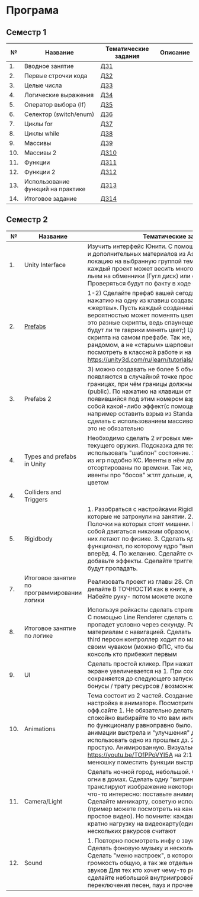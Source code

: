 # Програма
## Семестр 1
|№|Название|Тематические задания|Описание|
|---|---|---|---|
|1.|Вводное занятие|<a href = "../07homeworks#task1/">ДЗ1</a>|
|2.|Первые строчки кода|<a href = "../07homeworks#task2/">ДЗ2</a>|
|3.|Целые числа|<a href = "../07homeworks#task3/">ДЗ3</a>|
|4.|Логические выражения|<a href = "../07homeworks#task4/">ДЗ4</a>|
|5.|Оператор выбора (If)|<a href = "../07homeworks#task5/">ДЗ5</a>|
|6.|Селектор (switch/enum)|<a href = "../07homeworks#task6/">ДЗ6</a>|
|7.|Циклы for|<a href = "../07homeworks#task7/">ДЗ7</a>|
|8.|Циклы while|<a href = "../07homeworks#task8/">ДЗ8</a>|
|9.|Массивы|<a href = "../07homeworks#task9/">ДЗ9</a>|
|10.|Массивы 2|<a href = "../07homeworks#task10/">ДЗ10</a>|
|11.|Функции|<a href = "../07homeworks#task11/">ДЗ11</a>|
|12.|Функции 2|<a href = "../07homeworks#task12/">ДЗ12</a>|
|13.|Использование функций на практике|<a href = "../07homeworks#task13/">ДЗ13</a>|
|14.|Итоговое задание|<a href = "../07homeworks#task14/">ДЗ14</a>|
## Семестр 2
|№|Название|Тематические задания|
|---|---|---|
|1. |Unity Interface|Изучить интерфейс Юнити. С помощью встроенных средств и дополнительных материалов из Asset store создать локацию на выбранную группой тематику. Важно: так как каждый проект может весить много, домашние задания льем на обменники (Гугл диск) или с собой на флешки. Проверяться будут по факту в ходе обсуждения на занятии|
|2. |<a href = "../02textbook#task2/">Prefabs</a>| 1-2) Сделайте префаб вашей сегодняшней «жертвы». По нажатию на одну из клавиш создавайте новый клон «жертвы». Пусть каждый созданный объект с какой-то вероятностью может поменять цвет на другой. Подсказка: это разные скрипты, ведь спаунещему скрипту неважно будут ли те гаврики менять цвет;) Цвета меняются из скрипта на самом префабе. Так же, пользуемся юнитивским рандомом, а не «старым» шарповым. Примеры можно посмотреть в классной работе и на https://unity3d.com/ru/learn/tutorials/topics/scripting/instantiate|
|3. |Prefabs 2| 3) можно создавать не более 5 объектов. Объекты появляются в случайной точке пространства в заданных границах, при чём границы должны задаваться из Юнити (public). По нажатию на клавиши от 1 до 5 объект появившийся под этим номером взрывается, оставив за собой какой-либо эффект(с помощью Instantiate можно например оставить взрыв из Standart Assets) . Кто сможет сделать с использованием массивов вообще молодец, но это не обязательно|
|4. |Types and prefabs in Unity|Необходимо сделать 2 игровых меню. 1) окно выборы текущего оружия. Подсказка для тех кто шарит: можно использовать "шаблон" состояние. 2) сделать "комбат лог" из игр подобно КС. Ивенты в нём должны быть отсортированы по времени. Так же, сделайте так, что бы ивенты про "босов" жтлт дольше, и, например, выделялись цветом|
|4. |Colliders and Triggers ||
|5. |Rigidbody |1. Разобраться с настройками RigidBody, включая те которые не затронули на занятии. 2. Собрать некий "тир". Полочки на которых стоят мишени. Полочки не должны само собой двигаться никаким образом, мишени при попадании в них летают по физике. 3. Сделать ядро/патрон. Сделать функционал, по которому ядро "вылетает" перед игроком вперёд. 4. По желанию. Сделайте счётчик попаданий, добавьте эффекты. Сделайте триггеры в которых мишени будут пропадать.|
|7. |Итоговое занятие по программировании логики| Реализовать проект из главы 28. Сперва пожалуйсття делайте В ТОЧНОСТИ как в книге, а не просто похоже. Набейте руку-  потом можете эксперементировать|
|8. | Итоговое занятие по логике |Используя рейкасты сделать стрельбу подобную в шутерах. С помощью Line Renderer сделать след от пули, который пропадет условно через секунду. Разобраться по материалам с навигацией. Сделать простую "гоночку". Один third персон контроллер ходит по маршруту. Вы бежите своим чуваком (можно ФПС, что бы легче было). Вывести в консоль кто прибежит первым|
|9. | UI |Сделать простой кликер. При нажатии на кнопку число на экране увеличевается на 1. При сохранении игры результат сохраняется до следующего запуска. По желанию сделать бонусы / трату ресурсов / возможность обнулить|
|10. |Animations|Тема состоит из 2 частей. Создание самих анимаций и их настройка в аниматоре. Посмотрите видео на этот счёт на офф.сайте 1. Не обязательно делать что написано тут, спокойно выбирайте то что вам интересно. Главное что бы по функционалу равноправно было. Сделайте "пушку" и анимации выстрела и "улучшения" для нее. Можете использовать одно из прошлых дз. 2. Сделать менюшку простую. Анимированную. Визуальный референс https://youtu.be/TOfPPoVYI5A на 2:15-2:30. Можете в эту менюшку поместить функции выстрела для пушки, например
|11. |Camera/Light|Сделать ночной город, небольшой. С фонарями на улице, огни в домах. Сделать одну "витрину с телеками". Пусть транслируют изображение некоторой локации, желательно что-то интересно: поставьте анимированного челика, нпрмр. Сделайте миникарту, советую использовать ортографию (пример можете посмотреть на канале 4gamefree, там простое видео). Но помните: каждая камера увеливает кратно нагрузку на видеокарту(один и тот же мир с нескольких ракурсов считают|
|12. |Sound|1. Повторно посмотреть инфу о звуках и из настройках. 2. Сделать фоновую музыку и несколько игровых звуков. 3. Сделать "меню настроек", в котором можно менять громкость общую, а так же отдельно громкость музыки или звуков Для тех кто хочет чему-то реально научиться : сделайте небольшой внутриигровой плеер. Кнопки переключения песен, пауз и прочее|
